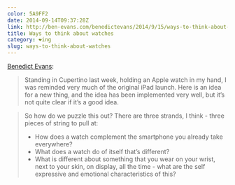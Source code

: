 ```yaml
---
color: 5A9FF2
date: 2014-09-14T09:37:28Z
link: http://ben-evans.com/benedictevans/2014/9/15/ways-to-think-about-watches
title: Ways to think about watches
category: ❤ing
slug: ways-to-think-about-watches
---
```


[Benedict Evans](http://ben-evans.com/benedictevans/2014/9/15/ways-to-think-about-watches):

> Standing in Cupertino last week, holding an Apple watch in my hand, I was
> reminded very much of the original iPad launch. Here is an idea for a new
> thing, and the idea has been implemented very well, but it’s not quite clear
> if it’s a good idea. 

> So how do we puzzle this out? There are three strands, I think - three pieces
> of string to pull at:
>
> - How does a watch complement the smartphone you already take everywhere?
> - What does a watch do of itself that’s different?
> - What is different about something that you wear on your wrist, next to your
> skin, on display, all the time - what are the self expressive and emotional
> characteristics of this? 
